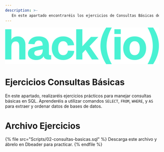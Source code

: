 ```yaml
---
description: >-
   En este apartado encontraréis los ejercicios de Consultas Básicas de SQL.
---
```


<div style="text-align: center;">
  <img src="https://github.com/Hack-io-Data/Imagenes/blob/main/01-LogosHackio/logo_celeste@4x.png?raw=true" alt="logo hack(io)" />
</div>


# Ejercicios Consultas Básicas

En este apartado, realizaréis ejercicios prácticos para manejar consultas básicas en SQL. Aprenderéis a utilizar comandos `SELECT`, `FROM`, `WHERE`, y `AS` para extraer y ordenar datos de bases de datos. 

# Archivo Ejercicios

{% file src="Scripts/02-consultas-basicas.sql" %}
Descarga este archivo y ábrelo en Dbeader para practicar.
{% endfile %}